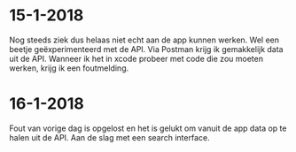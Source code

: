 # 15-1-2018
Nog steeds ziek dus helaas niet echt aan de app kunnen werken. Wel een beetje geëxperimenteerd met de API. Via Postman krijg ik gemakkelijk data uit de API. Wanneer ik het in xcode probeer met code die zou moeten werken, krijg ik een foutmelding.

# 16-1-2018
Fout van vorige dag is opgelost en het is gelukt om vanuit de app data op te halen uit de API. Aan de slag met een search interface. 
